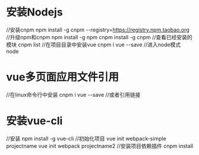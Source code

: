 # 安装Nodejs
//安装cnpm
npm install -g cnpm --registry=https://registry.npm.taobao.org
//升级npm和cnpm
npm install -g npm
cnpm install -g cnpm
//查看已经安装的模块
cnpm list
//在项目目录中安装vue
cnpm i vue --save
//进入node模式
node

# vue多页面应用文件引用
//在linux命令行中安装
cnpm i vue --save
//或者引用链接
<script src="https://cdn.jsdelivr.net/npm/vue@2.5.17/dist/vue.min.js"></script>

# 安装vue-cli
//安装
npm install -g vue-cli
//初始化项目
vue init webpack-simple projectname
vue init webpack projectname2
//安装项目依赖插件
cnpm install
